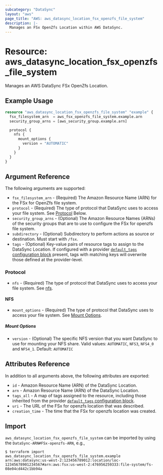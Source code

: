 ```yaml
---
subcategory: "DataSync"
layout: "aws"
page_title: "AWS: aws_datasync_location_fsx_openzfs_file_system"
description: |-
  Manages an FSx OpenZfs Location within AWS DataSync.
---
```


# Resource: aws_datasync_location_fsx_openzfs_file_system

Manages an AWS DataSync FSx OpenZfs Location.

## Example Usage

```terraform
resource "aws_datasync_location_fsx_openzfs_file_system" "example" {
  fsx_filesystem_arn  = aws_fsx_openzfs_file_system.example.arn
  security_group_arns = [aws_security_group.example.arn]

  protocol {
    nfs {
      mount_options {
        version = "AUTOMATIC"
      }
    }
  }
}
```

## Argument Reference

The following arguments are supported:

* `fsx_filesystem_arn` - (Required) The Amazon Resource Name (ARN) for the FSx for OpenZfs file system.
* `protocol` - (Required) The type of protocol that DataSync uses to access your file system. See [Protocol](#protocol) Below.
* `security_group_arns` - (Optional) The Amazon Resource Names (ARNs) of the security groups that are to use to configure the FSx for openzfs file system.
* `subdirectory` - (Optional) Subdirectory to perform actions as source or destination. Must start with `/fsx`.
* `tags` - (Optional) Key-value pairs of resource tags to assign to the DataSync Location. If configured with a provider [`default_tags` configuration block](/docs/providers/aws/index.html#default_tags-configuration-block) present, tags with matching keys will overwrite those defined at the provider-level.

### Protocol

* `nfs` - (Required) The type of protocol that DataSync uses to access your file system. See [nfs](#nfs).

#### NFS

* `mount_options` - (Required) The type of protocol that DataSync uses to access your file system. See [Mount Options](#mount-options).

##### Mount Options

* `version` - (Optional) The specific NFS version that you want DataSync to use for mounting your NFS share. Valid values: `AUTOMATIC`, `NFS3`, `NFS4_0` and `NFS4_1`. Default: `AUTOMATIC`

## Attributes Reference

In addition to all arguments above, the following attributes are exported:

* `id` - Amazon Resource Name (ARN) of the DataSync Location.
* `arn` - Amazon Resource Name (ARN) of the DataSync Location.
* `tags_all` - A map of tags assigned to the resource, including those inherited from the provider [`default_tags` configuration block](/docs/providers/aws/index.html#default_tags-configuration-block).
* `uri` - The URL of the FSx for openzfs location that was described.
* `creation_time` - The time that the FSx for openzfs location was created.

## Import

`aws_datasync_location_fsx_openzfs_file_system` can be imported by using the `DataSync-ARN#FSx-openzfs-ARN`, e.g.,

```
$ terraform import aws_datasync_location_fsx_openzfs_file_system.example arn:aws:datasync:us-west-2:123456789012:location/loc-12345678901234567#arn:aws:fsx:us-west-2:476956259333:file-system/fs-08e04cd442c1bb94a
```
